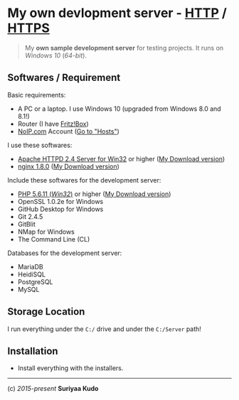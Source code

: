 # My own devlopment server - [HTTP](http://localhost) / [HTTPS](https://localhost)

  > My **own sample development server** for testing projects. It runs on *Windows 10* (*64-bit*).

  
## Softwares / Requirement

Basic requirements:
* A PC or a laptop. I use Windows 10 (upgraded from Windows 8.0 and 8.1!)
* Router (I have [Fritz!Box](https://fritz.box))
* [NoIP.com](https://www.noip.com/) Account ([Go to "Hosts"](https://www.noip.com/members/dns/))

I use these softwares:
* [Apache HTTPD 2.4 Server for Win32](http://www.apachelounge.com/download/) or higher ([My Download version](http://www.apachelounge.com/download/VC14/binaries/httpd-2.4.16-win32-VC14.zip))
* [nginx 1.8.0](https://nginx.org/) ([My Download version](http://nginx.org/download/nginx-1.8.0.zip))

Include these softwares for the development server:
* [PHP 5.6.11 (*Win32*)](http://windows.php.net/download/) or higher ([My Download version](http://windows.php.net/downloads/releases/php-5.6.11-Win32-VC11-x86.zip))
* OpenSSL 1.0.2e for Windows
* GitHub Desktop for Windows
* Git 2.4.5
* GitBlit
* NMap for Windows
* The Command Line (CL)

Databases for the development server:
* MariaDB
* HeidiSQL
* PostgreSQL
* MySQL


## Storage Location

I run everything under the `C:/` drive and under the `C:/Server` path!


## Installation

* Install everything with the installers.


----
(c) *2015-present* **Suriyaa Kudo**

